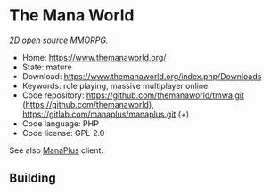 # The Mana World

_2D open source MMORPG._

- Home: https://www.themanaworld.org/
- State: mature
- Download: https://www.themanaworld.org/index.php/Downloads
- Keywords: role playing, massive multiplayer online
- Code repository: https://github.com/themanaworld/tmwa.git (https://github.com/themanaworld), https://gitlab.com/manaplus/manaplus.git (+)
- Code language: PHP
- Code license: GPL-2.0

See also [ManaPlus](http://manaplus.org/) client.

## Building
